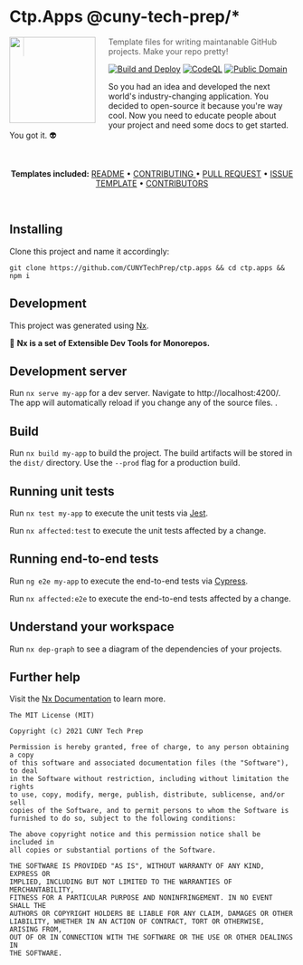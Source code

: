 
# Ctp.Apps @cuny-tech-prep/*
<img src="https://cunytechprep.nyc/img/banner-logo.png" align="left" width="152px" height="152px"/>
<img align="left" width="0" height="162px" hspace="10"/>

 > Template files for writing maintanable GitHub projects. Make your repo pretty!

[![Build and Deploy](https://github.com/CUNYTechPrep/ctp.apps/actions/workflows/main.yml/badge.svg)](https://github.com/CUNYTechPrep/ctp.apps/actions/workflows/main.yml)
[![CodeQL](https://github.com/CUNYTechPrep/ctp.apps/actions/workflows/codeql-analysis.yml/badge.svg)](https://github.com/CUNYTechPrep/ctp.apps/actions/workflows/codeql-analysis.yml)
 [![Public Domain](https://img.shields.io/badge/public-domain-lightgrey.svg)](https://creativecommons.org/publicdomain/zero/1.0/) 

So you had an idea and developed the next world's industry-changing application. You decided to open-source it because you're way cool. Now you need to educate people about your project and need some docs to get started. You got it. :alien:

<br>
<p align="center">
<strong>Templates included:</strong>
<a href="https://github.com/CUNYTechPrep/ctp.apps#readme">README</a> • <a href="https://github.com/CUNYTechPrep/ctp.apps/blob/main/CONTRIBUTING.md">CONTRIBUTING </a> • <a href="https://github.com/CUNYTechPrep/.github/blob/feature/SW/open-saused/PULL_REQUEST_TEMPLATE.md">PULL REQUEST</a> • <a href="https://github.com/CUNYTechPrep/ctp.apps/issues/new/choose">ISSUE TEMPLATE</a> • <a href="https://github.com/CUNYTechPrep/ctp.apps/graphs/contributors">CONTRIBUTORS</a>
</p>
<br>

## Installing

Clone this project and name it accordingly:

``git clone https://github.com/CUNYTechPrep/ctp.apps && cd ctp.apps && npm i``

## Development
This project was generated using [Nx](https://nx.dev). 

🔎 **Nx is a set of Extensible Dev Tools for Monorepos.**
## Development server

Run `nx serve my-app` for a dev server. Navigate to http://localhost:4200/. The app will automatically reload if you change any of the source files.
.

## Build

Run `nx build my-app` to build the project. The build artifacts will be stored in the `dist/` directory. Use the `--prod` flag for a production build.

## Running unit tests

Run `nx test my-app` to execute the unit tests via [Jest](https://jestjs.io).

Run `nx affected:test` to execute the unit tests affected by a change.

## Running end-to-end tests

Run `ng e2e my-app` to execute the end-to-end tests via [Cypress](https://www.cypress.io).

Run `nx affected:e2e` to execute the end-to-end tests affected by a change.

## Understand your workspace

Run `nx dep-graph` to see a diagram of the dependencies of your projects.

## Further help

Visit the [Nx Documentation](https://nx.dev) to learn more.

```
The MIT License (MIT)

Copyright (c) 2021 CUNY Tech Prep

Permission is hereby granted, free of charge, to any person obtaining a copy
of this software and associated documentation files (the "Software"), to deal
in the Software without restriction, including without limitation the rights
to use, copy, modify, merge, publish, distribute, sublicense, and/or sell
copies of the Software, and to permit persons to whom the Software is
furnished to do so, subject to the following conditions:

The above copyright notice and this permission notice shall be included in
all copies or substantial portions of the Software.

THE SOFTWARE IS PROVIDED "AS IS", WITHOUT WARRANTY OF ANY KIND, EXPRESS OR
IMPLIED, INCLUDING BUT NOT LIMITED TO THE WARRANTIES OF MERCHANTABILITY,
FITNESS FOR A PARTICULAR PURPOSE AND NONINFRINGEMENT. IN NO EVENT SHALL THE
AUTHORS OR COPYRIGHT HOLDERS BE LIABLE FOR ANY CLAIM, DAMAGES OR OTHER
LIABILITY, WHETHER IN AN ACTION OF CONTRACT, TORT OR OTHERWISE, ARISING FROM,
OUT OF OR IN CONNECTION WITH THE SOFTWARE OR THE USE OR OTHER DEALINGS IN
THE SOFTWARE.
```
